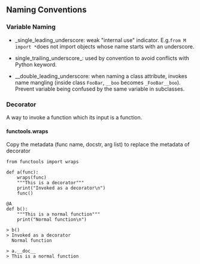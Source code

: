 ## Naming Conventions

### Variable Naming

* \_single\_leading\_underscore: weak "internal use" indicator. E.g.`from M import *`does not import objects whose name starts with an underscore.

* single\_trailing\_underscore\_: used by convention to avoid conflicts with Python keyword.

* \_\_double\_leading\_underscore: when naming a class attribute, invokes name mangling \(inside class `FooBar`, `__boo` becomes `_FooBar__boo`\). Prevent variable being confused by the same variable in subclasses.

### Decorator

A way to invoke a function which its input is a function.

#### functools.wraps

Copy the metadata \(func name, docstr, arg list\) to replace the metadata of decorator

```
from functools import wraps

def a(func):
    wraps(func)
    """This is a decorator"""
    print("Invoked as a decorator\n")
    func()

@A 
def b():
    """This is a normal function"""
    print("Normal function\n")

> b()
> Invoked as a decorator
  Normal function
  
> a.__doc__
> This is a normal function


```

#### 



